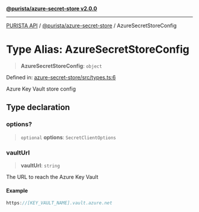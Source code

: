 [**@purista/azure-secret-store v2.0.0**](../README.md)

***

[PURISTA API](../../../packages.md) / [@purista/azure-secret-store](../README.md) / AzureSecretStoreConfig

# Type Alias: AzureSecretStoreConfig

> **AzureSecretStoreConfig**: `object`

Defined in: [azure-secret-store/src/types.ts:6](https://github.com/puristajs/purista/blob/master/packages/azure-secret-store/src/types.ts#L6)

Azure Key Vault store config

## Type declaration

### options?

> `optional` **options**: `SecretClientOptions`

### vaultUrl

> **vaultUrl**: `string`

The URL to reach the Azure Key Vault

#### Example

```ts
https://[KEY_VAULT_NAME].vault.azure.net
```
